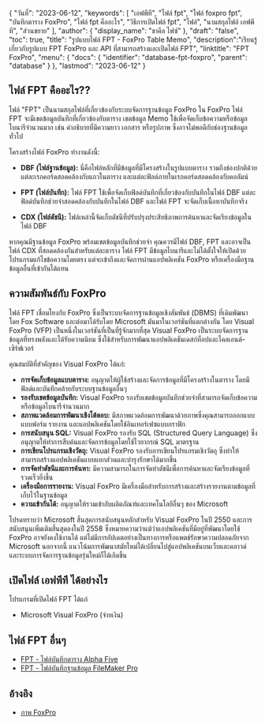 {
"วันที่": "2023-06-12",
  "keywords": [
"เอฟพีที",
"ไฟล์ fpt",
"ไฟล์ foxpro fpt",
"บันทึกตาราง FoxPro",
"ไฟล์ fpt คืออะไร",
"วิธีการเปิดไฟล์ fpt",
"ไฟล์",
"นามสกุลไฟล์ เอฟพีที",
"ส่วนขยาย"
],
  "author": {
"display_name": "ชาคีล ไฟซ์"
},
"draft": "false",
"toc": true,
"title": "รูปแบบไฟล์ FPT - FoxPro Table Memo",
  "description":"เรียนรู้เกี่ยวกับรูปแบบ FPT FoxPro และ API ที่สามารถสร้างและเปิดไฟล์ FPT",
  "linktitle": "FPT FoxPro",
  "menu": {
    "docs": {
      "identifier": "database-fpt-foxpro",
      "parent": "database"
}
},
"lastmod": "2023-06-12"
}

## ไฟล์ FPT คืออะไร??

ไฟล์ "FPT" เป็นนามสกุลไฟล์ที่เกี่ยวข้องกับระบบจัดการฐานข้อมูล FoxPro ใน FoxPro ไฟล์ FPT จะมีเขตข้อมูลบันทึกที่เกี่ยวข้องกับตาราง เขตข้อมูล Memo ใช้เพื่อจัดเก็บข้อความหรือข้อมูลไบนารีจำนวนมาก เช่น คำอธิบายที่มีความยาว เอกสาร หรือรูปภาพ ซึ่งอาจไม่พอดีกับช่องฐานข้อมูลทั่วไป

โครงสร้างไฟล์ FoxPro ทำงานดังนี้:

- **DBF (ไฟล์ฐานข้อมูล):** นี่คือไฟล์หลักที่มีข้อมูลที่มีโครงสร้างในรูปแบบตาราง รวมถึงช่องปกติด้วย แต่ละเรกคอร์ดสอดคล้องกับแถวในตาราง และแต่ละฟิลด์ภายในเรกคอร์ดสอดคล้องกับคอลัมน์

- **FPT (ไฟล์บันทึก):** ไฟล์ FPT ใช้เพื่อจัดเก็บฟิลด์บันทึกที่เกี่ยวข้องกับบันทึกในไฟล์ DBF แต่ละฟิลด์บันทึกช่วยจำสอดคล้องกับบันทึกในไฟล์ DBF และไฟล์ FPT จะจัดเก็บเนื้อหาบันทึกจริง

- **CDX (ไฟล์ดัชนี):** ไฟล์เหล่านี้จัดเก็บดัชนีที่ปรับปรุงประสิทธิภาพการค้นหาและจัดเรียงข้อมูลในไฟล์ DBF

หากคุณมีฐานข้อมูล FoxPro พร้อมเขตข้อมูลบันทึกช่วยจำ คุณควรมีไฟล์ DBF, FPT และอาจเป็นไฟล์ CDX ที่สอดคล้องกันสำหรับแต่ละตาราง ไฟล์ FPT มีข้อมูลไบนารีและไม่ได้ตั้งใจให้เปิดด้วยโปรแกรมแก้ไขข้อความโดยตรง แต่จะเข้าถึงและจัดการผ่านแอปพลิเคชัน FoxPro หรือเครื่องมือฐานข้อมูลอื่นที่เข้ากันได้แทน

## ความสัมพันธ์กับ FoxPro

ไฟล์ FPT เชื่อมโยงกับ FoxPro ซึ่งเป็นระบบจัดการฐานข้อมูลเชิงสัมพันธ์ (DBMS) ที่เดิมพัฒนาโดย Fox Software และต่อมาได้รับโดย Microsoft มันมาในเวอร์ชันที่แตกต่างกัน โดย Visual FoxPro (VFP) เป็นหนึ่งในเวอร์ชันที่เป็นที่รู้จักมากที่สุด Visual FoxPro เป็นระบบจัดการฐานข้อมูลที่ทรงพลังและได้รับความนิยม ซึ่งใช้สำหรับการพัฒนาแอปพลิเคชันเดสก์ท็อปและไคลเอนต์-เซิร์ฟเวอร์

คุณสมบัติที่สำคัญของ Visual FoxPro ได้แก่:

- **การจัดเก็บข้อมูลแบบตาราง:** อนุญาตให้ผู้ใช้สร้างและจัดการข้อมูลที่มีโครงสร้างในตาราง โดยมีฟิลด์และบันทึกคล้ายกับระบบฐานข้อมูลอื่นๆ
- **รองรับเขตข้อมูลบันทึก:** Visual FoxPro รองรับเขตข้อมูลบันทึกช่วยจำที่สามารถจัดเก็บข้อความหรือข้อมูลไบนารีจำนวนมาก
- **สภาพแวดล้อมการพัฒนาเชิงโต้ตอบ:** มีสภาพแวดล้อมการพัฒนาด้วยภาพซึ่งคุณสามารถออกแบบแบบฟอร์ม รายงาน และแอปพลิเคชันโดยใช้อินเทอร์เฟซแบบกราฟิก
- **การสนับสนุน SQL:** Visual FoxPro รองรับ SQL (Structured Query Language) ซึ่งอนุญาตให้ทำการสืบค้นและจัดการข้อมูลโดยใช้ไวยากรณ์ SQL มาตรฐาน
- **การเขียนโปรแกรมเชิงวัตถุ:** Visual FoxPro รองรับการเขียนโปรแกรมเชิงวัตถุ ซึ่งทำให้สามารถสร้างแอปพลิเคชันแบบแยกส่วนและบำรุงรักษาได้มากขึ้น
- **การจัดทำดัชนีและการค้นหา:** มีความสามารถในการจัดทำดัชนีเพื่อการค้นหาและจัดเรียงข้อมูลที่รวดเร็วยิ่งขึ้น
- **เครื่องมือการรายงาน:** Visual FoxPro มีเครื่องมือสำหรับการสร้างและสร้างรายงานตามข้อมูลที่เก็บไว้ในฐานข้อมูล
- **ความเข้ากันได้:** อนุญาตให้รวมเข้ากับผลิตภัณฑ์และเทคโนโลยีอื่นๆ ของ Microsoft

โปรดทราบว่า Microsoft สิ้นสุดการสนับสนุนหลักสำหรับ Visual FoxPro ในปี 2550 และการสนับสนุนเพิ่มเติมสิ้นสุดลงในปี 2558 ซึ่งหมายความว่าแม้ว่าแอปพลิเคชันที่มีอยู่ที่พัฒนาโดยใช้ FoxPro อาจยังคงใช้งานได้ แต่ไม่มีการอัปเดตอย่างเป็นทางการหรือแพตช์รักษาความปลอดภัยจาก Microsoft นอกจากนี้ แนวโน้มการพัฒนาสมัยใหม่ได้เปลี่ยนไปสู่แอปพลิเคชันบนเว็บและคลาวด์ และระบบการจัดการฐานข้อมูลรุ่นใหม่ก็ได้เกิดขึ้น

## เปิดไฟล์ เอฟพีที ได้อย่างไร

โปรแกรมที่เปิดไฟล์ FPT ได้แก่

- Microsoft Visual FoxPro (จ่ายเงิน)

## ไฟล์ FPT อื่นๆ

- [FPT - ไฟล์บันทึกตาราง Alpha Five](/th/database/fpt-alphafive/)
- [FPT - ไฟล์บันทึกฐานข้อมูล FileMaker Pro](/th/database/fpt/)

## อ้างอิง
* [ภาพ FoxPro](https://en.wikipedia.org/wiki/Visual_FoxPro)

